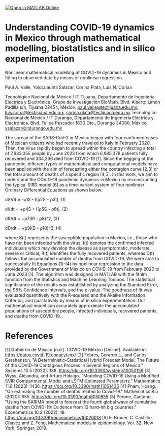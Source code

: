 [![Open in MATLAB Online](https://www.mathworks.com/images/responsive/global/open-in-matlab-online.svg)](https://matlab.mathworks.com/open/github/v1?repo=DrPaulValle/Understanding-COVID-19-dynamics-in-Mexico-)

# Understanding COVID-19 dynamics in Mexico through mathematical modelling, biostatistics and in silico experimentation
Nonlinear mathematical modelling of COVID-19 dynamics in Mexico and fitting to observed data by means of nonlinear regression.

Paul A. Valle, Yolocuauhtli Salazar, Corina Plata, Luis N. Coriaa

Tecnológico Nacional de México / IT Tijuana, Departamento de Ingeniería Eléctrica y Electrónica, Grupo de Investigación BioMath. Blvd. Alberto Limón Padilla s/n, Tijuana 22454, México. paul.valle@tectijuana.edu.mx, luis.coria@tectijuana.edu.mx, corina.plata@tectijuana.edu.mx
Tecnológico Nacional de México / IT Durango, Departamento de Ingeniería Eléctrica y Electrónica. Blvd. Felipe Pescador 1830 Ote., Durango 34080, México. ysalazar@itdurango.edu.mx  

The spread of the SARS-CoV-2 in Mexico began with four confirmed cases of Mexican citizens who had recently traveled to Italy in February 2020. Then, the virus rapidly began to spread within the country infecting a total of 7,633,355 people by June 2023 from which 6,885,378 patients fully recovered and 334,336 died from COVID-19 [1]. Since the begging of the pandemic, different types of mathematical and computational models have been applied with the aim of forecasting either the contagion curve [2,3] or the total amount of deaths of a specific region [4,5]. In this work, we aim to understand the COVID-19 pandemic dynamics in Mexico by reconstructing the typical SIRD model [6] as a time-variant system of four nonlinear Ordinary Differential Equations as shown below:

dS/dt = -ρ1S - I(ρ2S - ρ3t),  (1)

dI/dt = +ρ4S + I(ρ5S - ρ6t),	(2)

dR/dt = +ρ7I(R - ρ8)^2,			  (3)

dD/dt = +ρ9I(D - ρ10)^2,			(4)

where S(t) represents the susceptible population in Mexico, i.e., those who have not been infected with the virus, I(t) denotes the confirmed infected individuals which may develop the disease as asymptomatic, moderate, severe or critical, R(t) identifies the fully recovered patients, whereas D(t) follows the accumulated number of deaths from COVID-19. We were able to successfully fit Equations (1)-(4) by nonlinear regression to the data provided by the Government of Mexico on COVID-19 from February 2020 to June 2023 [1]. The algorithm was designed in MATLAB with the fitnlm function from the Statistics and Machine Learning Toolbox. The statistical significance of the results was established by analyzing the Standard Error, the 95% Confidence Intervals, and the p-value. The goodness of fit was evaluated quantitively with the R-squared and the Akaike Information Criterion, and qualitatively by means of in silico experimentation. Our mathematical model can accurately approximate the accumulated populations of susceptible people, infected individuals, recovered patients, and deaths from COVID-19.

# References
[1] Gobierno de México (n.d.). COVID-19 México [Online]. Available in: https://datos.covid-19.conacyt.mx/
[2] Febres, Gerardo L., and Carlos Gershenson. "A Deterministic–Statistical Hybrid Forecast Model: The Future of the COVID-19 Contagious Process in Several Regions of Mexico." Systems 10.5 (2022): 138. https://doi.org/10.3390/systems10050138
[3] Wyss, Alejandra, and Arturo Hidalgo. "Modeling COVID-19 Using a Modified SVIR Compartmental Model and LSTM-Estimated Parameters." Mathematics 11.6 (2023): 1436. https://doi.org/10.3390/math11061436
[4] Pham, Hoang. "On estimating the number of deaths related to Covid-19." Mathematics 8.5 (2020): 655. https://doi.org/10.3390/math8050655 
[5] Perone, Gaetano. "Using the SARIMA model to forecast the fourth global wave of cumulative deaths from COVID-19: Evidence from 12 hard-hit big countries." Econometrics 10.2 (2022): 18. https://doi.org/10.3390/econometrics10020018
[6] F. Brauer, C. Castillo-Chavez and Z. Feng, Mathematical models in epidemiology. Vol. 32. New York: Springer, 2019.
